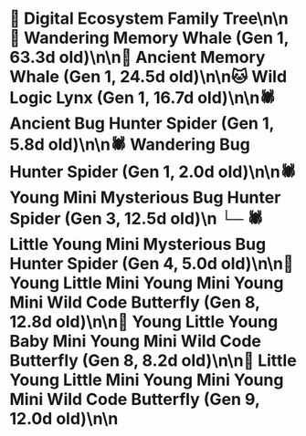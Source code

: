 # 🌳 Digital Ecosystem Family Tree\n\n🐋 Wandering Memory Whale (Gen 1, 63.3d old)\n\n🐋 Ancient Memory Whale (Gen 1, 24.5d old)\n\n🐱 Wild Logic Lynx (Gen 1, 16.7d old)\n\n🕷️ Ancient Bug Hunter Spider (Gen 1, 5.8d old)\n\n🕷️ Wandering Bug Hunter Spider (Gen 1, 2.0d old)\n\n🕷️ Young Mini Mysterious Bug Hunter Spider (Gen 3, 12.5d old)\n  └─ 🕷️ Little Young Mini Mysterious Bug Hunter Spider (Gen 4, 5.0d old)\n\n🦋 Young Little Mini Young Mini Young Mini Wild Code Butterfly (Gen 8, 12.8d old)\n\n🦋 Young Little Young Baby Mini Young Mini Wild Code Butterfly (Gen 8, 8.2d old)\n\n🦋 Little Young Little Mini Young Mini Young Mini Wild Code Butterfly (Gen 9, 12.0d old)\n\n